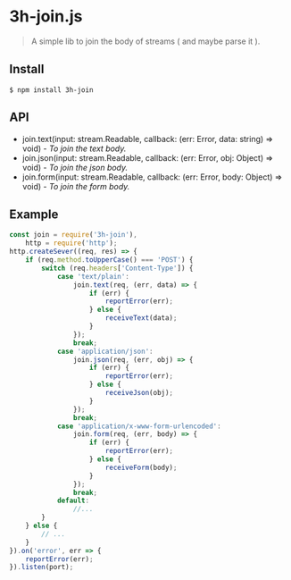 # 3h-join.js

> A simple lib to join the body of streams ( and maybe parse it ).

## Install

```
$ npm install 3h-join
```

## API

- join.text(input: stream.Readable, callback: (err: Error, data: string) => void) - *To join the text body.*
- join.json(input: stream.Readable, callback: (err: Error, obj: Object) => void) - *To join the json body.*
- join.form(input: stream.Readable, callback: (err: Error, body: Object) => void) - *To join the form body.*

## Example

```javascript
const join = require('3h-join'),
    http = require('http');
http.createSever((req, res) => {
    if (req.method.toUpperCase() === 'POST') {
        switch (req.headers['Content-Type']) {
            case 'text/plain':
                join.text(req, (err, data) => {
                    if (err) {
                        reportError(err);
                    } else {
                        receiveText(data);
                    }
                });
                break;
            case 'application/json':
                join.json(req, (err, obj) => {
                    if (err) {
                        reportError(err);
                    } else {
                        receiveJson(obj);
                    }
                });
                break;
            case 'application/x-www-form-urlencoded':
                join.form(req, (err, body) => {
                    if (err) {
                        reportError(err);
                    } else {
                        receiveForm(body);
                    }
                });
                break;
            default:
                //...
        }
    } else {
        // ...
    }
}).on('error', err => {
    reportError(err);
}).listen(port);
```